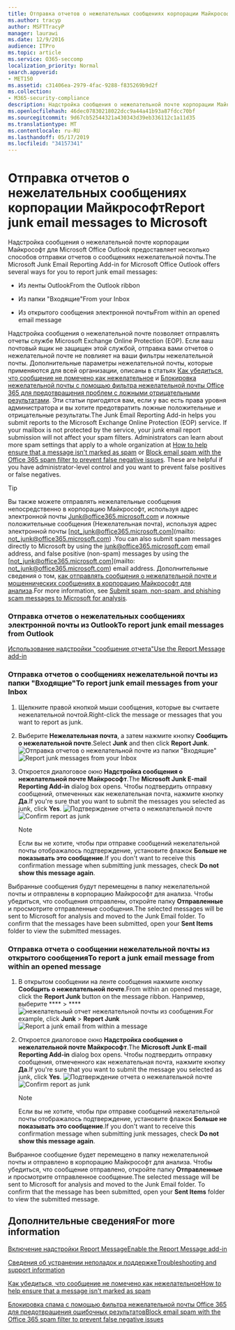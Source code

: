 ```yaml
---
title: Отправка отчетов о нежелательных сообщениях корпорации Майкрософт
ms.author: tracyp
author: MSFTTracyP
manager: laurawi
ms.date: 12/9/2016
audience: ITPro
ms.topic: article
ms.service: O365-seccomp
localization_priority: Normal
search.appverid:
- MET150
ms.assetid: c31406ea-2979-4fac-9288-f835269b9d2f
ms.collection:
- M365-security-compliance
description: Надстройка сообщения о нежелательной почте корпорации Майкрософт для Microsoft Office Outlook предоставляет несколько способов отправки отчетов о сообщениях нежелательной почты.
ms.openlocfilehash: 46dec07830218022dcc9a44a41b93a87fdcc70bf
ms.sourcegitcommit: 9d67cb52544321a430343d39eb336112c1a11d35
ms.translationtype: MT
ms.contentlocale: ru-RU
ms.lasthandoff: 05/17/2019
ms.locfileid: "34157341"
---
```

# <a name="report-junk-email-messages-to-microsoft"></a><span data-ttu-id="eb04d-103">Отправка отчетов о нежелательных сообщениях корпорации Майкрософт</span><span class="sxs-lookup"><span data-stu-id="eb04d-103">Report junk email messages to Microsoft</span></span>

<span data-ttu-id="eb04d-104">Надстройка сообщения о нежелательной почте корпорации Майкрософт для Microsoft Office Outlook предоставляет несколько способов отправки отчетов о сообщениях нежелательной почты.</span><span class="sxs-lookup"><span data-stu-id="eb04d-104">The Microsoft Junk Email Reporting Add-in for Microsoft Office Outlook offers several ways for you to report junk email messages:</span></span>
  
- <span data-ttu-id="eb04d-105">Из ленты Outlook</span><span class="sxs-lookup"><span data-stu-id="eb04d-105">From the Outlook ribbon</span></span>
    
- <span data-ttu-id="eb04d-106">Из папки "Входящие"</span><span class="sxs-lookup"><span data-stu-id="eb04d-106">From your Inbox</span></span>
    
- <span data-ttu-id="eb04d-107">Из открытого сообщения электронной почты</span><span class="sxs-lookup"><span data-stu-id="eb04d-107">From within an opened email message</span></span>
    
<span data-ttu-id="eb04d-p101">Надстройка сообщения о нежелательной почте позволяет отправлять отчеты службе Microsoft Exchange Online Protection (EOP). Если ваш почтовый ящик не защищен этой службой, отправка вами отчетов о нежелательной почте не повлияет на ваши фильтры нежелательной почты. Дополнительные параметры нежелательной почты, которые применяются для всей организации, описаны в статьях [Как убедиться, что сообщение не помечено как нежелательное](https://go.microsoft.com/fwlink/p/?LinkId=534224) и [Блокировка нежелательной почты с помощью фильтра нежелательной почты Office 365 для предотвращения проблем с ложными отрицательными результатами](https://go.microsoft.com/fwlink/p/?LinkId=534225). Эти статьи пригодятся вам, если у вас есть права уровня администратора и вы хотите предотвратить ложные положительные и отрицательные результаты.</span><span class="sxs-lookup"><span data-stu-id="eb04d-p101">The Junk Email Reporting Add-in helps you submit reports to the Microsoft Exchange Online Protection (EOP) service. If your mailbox is not protected by the service, your junk email report submission will not affect your spam filters. Administrators can learn about more spam settings that apply to a whole organization at [How to help ensure that a message isn't marked as spam](https://go.microsoft.com/fwlink/p/?LinkId=534224) or [Block email spam with the Office 365 spam filter to prevent false negative issues](https://go.microsoft.com/fwlink/p/?LinkId=534225). These are helpful if you have administrator-level control and you want to prevent false positives or false negatives.</span></span>
  
> [!TIP]
> <span data-ttu-id="eb04d-112">Вы также можете отправлять нежелательные сообщения непосредственно в корпорацию Майкрософт, используя адрес электронной почты [Junk@office365.microsoft.com](mailto:junk@office365.microsoft.com) и ложные положительные сообщения (Нежелательная почта), используя адрес электронной почты [not_junk@office365.microsoft.com](mailto: not_junk@office365.microsoft.com) .</span><span class="sxs-lookup"><span data-stu-id="eb04d-112">You can also submit spam messages directly to Microsoft by using the [junk@office365.microsoft.com](mailto:junk@office365.microsoft.com) email address, and false positive (non-spam) messages by using the [not_junk@office365.microsoft.com](mailto: not_junk@office365.microsoft.com) email address.</span></span> <span data-ttu-id="eb04d-113">Дополнительные сведения о том, [как отправлять сообщения о нежелательной почте и мошеннических сообщениях в корпорацию Майкрософт для анализа](submit-spam-non-spam-and-phishing-scam-messages-to-microsoft-for-analysis.md).</span><span class="sxs-lookup"><span data-stu-id="eb04d-113">For more information, see [Submit spam, non-spam, and phishing scam messages to Microsoft for analysis](submit-spam-non-spam-and-phishing-scam-messages-to-microsoft-for-analysis.md).</span></span> 
  
### <a name="to-report-junk-email-messages-from-outlook"></a><span data-ttu-id="eb04d-114">Отправка отчетов о нежелательных сообщениях электронной почты из Outlook</span><span class="sxs-lookup"><span data-stu-id="eb04d-114">To report junk email messages from Outlook</span></span>

[<span data-ttu-id="eb04d-115">Использование надстройки "сообщение отчета"</span><span class="sxs-lookup"><span data-stu-id="eb04d-115">Use the Report Message add-in</span></span>](https://support.office.com/article/b5caa9f1-cdf3-4443-af8c-ff724ea719d2) 
  
### <a name="to-report-junk-email-messages-from-your-inbox"></a><span data-ttu-id="eb04d-116">Отправка отчетов о сообщениях нежелательной почты из папки "Входящие"</span><span class="sxs-lookup"><span data-stu-id="eb04d-116">To report junk email messages from your Inbox</span></span>

1. <span data-ttu-id="eb04d-117">Щелкните правой кнопкой мыши сообщения, которые вы считаете нежелательной почтой.</span><span class="sxs-lookup"><span data-stu-id="eb04d-117">Right-click the message or messages that you want to report as junk.</span></span>
    
2. <span data-ttu-id="eb04d-118">Выберите **Нежелательная почта**, а затем нажмите кнопку **Сообщить о нежелательной почте**.</span><span class="sxs-lookup"><span data-stu-id="eb04d-118">Select **Junk** and then click **Report Junk**.</span></span>
    <span data-ttu-id="eb04d-119">![Отправка отчетов о нежелательной почте из папки "Входящие"](media/EOP-Outlook-Junk-Reporting-Tool-3.jpg)</span><span class="sxs-lookup"><span data-stu-id="eb04d-119">![Report junk messages from your Inbox](media/EOP-Outlook-Junk-Reporting-Tool-3.jpg)</span></span>
  
3. <span data-ttu-id="eb04d-120">Откроется диалоговое окно **Надстройка сообщения о нежелательной почте Майкрософт**.</span><span class="sxs-lookup"><span data-stu-id="eb04d-120">The **Microsoft Junk E-mail Reporting Add-in** dialog box opens.</span></span> <span data-ttu-id="eb04d-121">Чтобы подтвердить отправку сообщений, отмеченных как нежелательная почта, нажмите кнопку **Да**.</span><span class="sxs-lookup"><span data-stu-id="eb04d-121">If you're sure that you want to submit the messages you selected as junk, click **Yes**.</span></span>
    <span data-ttu-id="eb04d-122">![Подтверждение отчета о нежелательной почте](media/EOP-Outlook-Junk-Reporting-Tool-2.jpg)</span><span class="sxs-lookup"><span data-stu-id="eb04d-122">![Confirm report as junk](media/EOP-Outlook-Junk-Reporting-Tool-2.jpg)</span></span>
  
    > [!NOTE]
    > <span data-ttu-id="eb04d-123">Если вы не хотите, чтобы при отправке сообщений нежелательной почты отображалось подтверждение, установите флажок **Больше не показывать это сообщение**.</span><span class="sxs-lookup"><span data-stu-id="eb04d-123">If you don't want to receive this confirmation message when submitting junk messages, check **Do not show this message again**.</span></span> 
  
<span data-ttu-id="eb04d-p105">Выбранные сообщения будут перемещены в папку нежелательной почты и отправлены в корпорацию Майкрософт для анализа. Чтобы убедиться, что сообщения отправлены, откройте папку **Отправленные** и просмотрите отправленные сообщения.</span><span class="sxs-lookup"><span data-stu-id="eb04d-p105">The selected messages will be sent to Microsoft for analysis and moved to the Junk Email folder. To confirm that the messages have been submitted, open your **Sent Items** folder to view the submitted messages.</span></span> 
  
### <a name="to-report-a-junk-email-message-from-within-an-opened-message"></a><span data-ttu-id="eb04d-126">Отправка отчета о сообщении нежелательной почты из открытого сообщения</span><span class="sxs-lookup"><span data-stu-id="eb04d-126">To report a junk email message from within an opened message</span></span>

1. <span data-ttu-id="eb04d-127">В открытом сообщении на ленте сообщения нажмите кнопку **Сообщить о нежелательной почте**.</span><span class="sxs-lookup"><span data-stu-id="eb04d-127">From within an opened message, click the **Report Junk** button on the message ribbon.</span></span> <span data-ttu-id="eb04d-128">Например, выберите \*\*\*\* \> \*\*\*\* ![нежелательный отчет нежелательной почты из сообщения.](media/EOP-Outlook-Junk-Reporting-Tool-4.jpg)</span><span class="sxs-lookup"><span data-stu-id="eb04d-128">For example, click **Junk** \> **Report Junk** ![Report a junk email from within a message](media/EOP-Outlook-Junk-Reporting-Tool-4.jpg)</span></span>
  
2. <span data-ttu-id="eb04d-129">Откроется диалоговое окно **Надстройка сообщения о нежелательной почте Майкрософт**.</span><span class="sxs-lookup"><span data-stu-id="eb04d-129">The **Microsoft Junk E-mail Reporting Add-in** dialog box opens.</span></span> <span data-ttu-id="eb04d-130">Чтобы подтвердить отправку сообщения, отмеченного как нежелательная почта, нажмите кнопку **Да**.</span><span class="sxs-lookup"><span data-stu-id="eb04d-130">If you're sure that you want to submit the message you selected as junk, click **Yes**.</span></span>
    <span data-ttu-id="eb04d-131">![Подтверждение отчета о нежелательной почте](media/EOP-Outlook-Junk-Reporting-Tool-2.jpg)</span><span class="sxs-lookup"><span data-stu-id="eb04d-131">![Confirm report as junk](media/EOP-Outlook-Junk-Reporting-Tool-2.jpg)</span></span>
  
    > [!NOTE]
    > <span data-ttu-id="eb04d-132">Если вы не хотите, чтобы при отправке сообщений нежелательной почты отображалось подтверждение, установите флажок **Больше не показывать это сообщение**.</span><span class="sxs-lookup"><span data-stu-id="eb04d-132">If you don't want to receive this confirmation message when submitting junk messages, check **Do not show this message again**.</span></span> 
  
<span data-ttu-id="eb04d-p108">Выбранное сообщение будет перемещено в папку нежелательной почты и отправлено в корпорацию Майкрософт для анализа. Чтобы убедиться, что сообщение отправлено, откройте папку **Отправленные** и просмотрите отправленное сообщение.</span><span class="sxs-lookup"><span data-stu-id="eb04d-p108">The selected message will be sent to Microsoft for analysis and moved to the Junk Email folder. To confirm that the message has been submitted, open your **Sent Items** folder to view the submitted message.</span></span> 
  
## <a name="for-more-information"></a><span data-ttu-id="eb04d-135">Дополнительные сведения</span><span class="sxs-lookup"><span data-stu-id="eb04d-135">For more information</span></span>

[<span data-ttu-id="eb04d-136">Включение надстройки Report Message</span><span class="sxs-lookup"><span data-stu-id="eb04d-136">Enable the Report Message add-in</span></span>](https://support.office.com/article/4250c4bc-6102-420b-9e0a-a95064837676)
  
[<span data-ttu-id="eb04d-137">Сведения об устранении неполадок и поддержке</span><span class="sxs-lookup"><span data-stu-id="eb04d-137">Troubleshooting and support information</span></span>](troubleshooting-and-support-information.md)
  
[<span data-ttu-id="eb04d-138">Как убедиться, что сообщение не помечено как нежелательное</span><span class="sxs-lookup"><span data-stu-id="eb04d-138">How to help ensure that a message isn't marked as spam</span></span>](https://go.microsoft.com/fwlink/p/?LinkId=534224)
  
[<span data-ttu-id="eb04d-139">Блокировка спама с помощью фильтра нежелательной почты Office 365 для предотвращения ошибочных результатов</span><span class="sxs-lookup"><span data-stu-id="eb04d-139">Block email spam with the Office 365 spam filter to prevent false negative issues</span></span>](https://go.microsoft.com/fwlink/p/?LinkId=534225)
  

